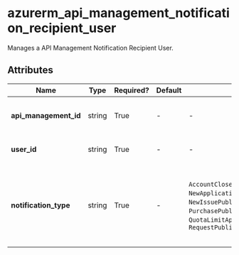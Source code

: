 # azurerm_api_management_notification_recipient_user

Manages a API Management Notification Recipient User.

## Attributes

| Name | Type | Required? | Default  | possible values | Description |
| ---- | ---- | --------- | -------- | ----------- | ----------- |
| **api_management_id** | string | True | -  |  -  | The ID of the API Management Service from which to create this Notification Recipient User. Changing this forces a new API Management Notification Recipient User to be created. | 
| **user_id** | string | True | -  |  -  | The recipient user ID. Changing this forces a new API Management Notification Recipient User to be created. | 
| **notification_type** | string | True | -  |  `AccountClosedPublisher`, `BCC`, `NewApplicationNotificationMessage`, `NewIssuePublisherNotificationMessage`, `PurchasePublisherNotificationMessage`, `QuotaLimitApproachingPublisherNotificationMessage`, `RequestPublisherNotificationMessage`  | The Notification Name to be received. Changing this forces a new API Management Notification Recipient User to be created. Possible values are `AccountClosedPublisher`, `BCC`, `NewApplicationNotificationMessage`, `NewIssuePublisherNotificationMessage`, `PurchasePublisherNotificationMessage`, `QuotaLimitApproachingPublisherNotificationMessage`, and `RequestPublisherNotificationMessage`. | 

